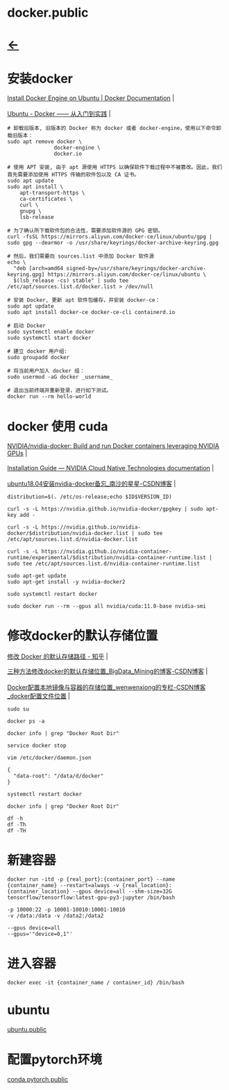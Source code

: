 
# docker.public    
# [<-](home.md)  


# 安装docker    
<a href="https://docs.docker.com/engine/install/ubuntu/" target="_blank">Install Docker Engine on Ubuntu | Docker Documentation</a>  |  <br>  
<a href="https://yeasy.gitbook.io/docker_practice/install/ubuntu" target="_blank">Ubuntu - Docker —— 从入门到实践</a>  |  <br>    

```
# 卸载旧版本, 旧版本的 Docker 称为 docker 或者 docker-engine，使用以下命令卸载旧版本：
sudo apt remove docker \
               docker-engine \
               docker.io
```
```
# 使用 APT 安装, 由于 apt 源使用 HTTPS 以确保软件下载过程中不被篡改。因此，我们首先需要添加使用 HTTPS 传输的软件包以及 CA 证书。
sudo apt update
sudo apt install \
    apt-transport-https \
    ca-certificates \
    curl \
    gnupg \
    lsb-release
```
```
# 为了确认所下载软件包的合法性，需要添加软件源的 GPG 密钥。
curl -fsSL https://mirrors.aliyun.com/docker-ce/linux/ubuntu/gpg | sudo gpg --dearmor -o /usr/share/keyrings/docker-archive-keyring.gpg
```
```
# 然后，我们需要向 sources.list 中添加 Docker 软件源
echo \
  "deb [arch=amd64 signed-by=/usr/share/keyrings/docker-archive-keyring.gpg] https://mirrors.aliyun.com/docker-ce/linux/ubuntu \
  $(lsb_release -cs) stable" | sudo tee /etc/apt/sources.list.d/docker.list > /dev/null
```
```
# 安装 Docker, 更新 apt 软件包缓存，并安装 docker-ce：
sudo apt update
sudo apt install docker-ce docker-ce-cli containerd.io
```
```
# 启动 Docker
sudo systemctl enable docker
sudo systemctl start docker
```

```
# 建立 docker 用户组:
sudo groupadd docker

# 将当前用户加入 docker 组：
sudo usermod -aG docker _username_
```
```
# 退出当前终端并重新登录，进行如下测试。
docker run --rm hello-world
```

# docker 使用 cuda
<a href="https://github.com/NVIDIA/nvidia-docker" target="_blank">NVIDIA/nvidia-docker: Build and run Docker containers leveraging NVIDIA GPUs</a>  |  <br>  
<a href="https://docs.nvidia.com/datacenter/cloud-native/container-toolkit/install-guide.html#docker" target="_blank">Installation Guide — NVIDIA Cloud Native Technologies documentation</a>  |  <br>  
<a href="https://blog.csdn.net/weixin_41783910/article/details/109072936" target="_blank">ubuntu18.04安装nvidia-docker备忘_南沙的星星-CSDN博客</a>  |  <br>  

```
distribution=$(. /etc/os-release;echo $ID$VERSION_ID)

curl -s -L https://nvidia.github.io/nvidia-docker/gpgkey | sudo apt-key add -

curl -s -L https://nvidia.github.io/nvidia-docker/$distribution/nvidia-docker.list | sudo tee /etc/apt/sources.list.d/nvidia-docker.list
```

```
curl -s -L https://nvidia.github.io/nvidia-container-runtime/experimental/$distribution/nvidia-container-runtime.list | sudo tee /etc/apt/sources.list.d/nvidia-container-runtime.list
```
```
sudo apt-get update
sudo apt-get install -y nvidia-docker2
```
```
sudo systemctl restart docker
```
```
sudo docker run --rm --gpus all nvidia/cuda:11.0-base nvidia-smi
```




# 修改docker的默认存储位置

<a href="https://zhuanlan.zhihu.com/p/95533274" target="_blank">修改 Docker 的默认存储路径 - 知乎</a>  |  <br>  

<a href="https://blog.csdn.net/BigData_Mining/article/details/104921479" target="_blank">三种方法修改docker的默认存储位置_BigData_Mining的博客-CSDN博客</a>  |  <br>  
<a href="https://blog.csdn.net/wenwenxiong/article/details/78728696" target="_blank">Docker配置本地镜像与容器的存储位置_wenwenxiong的专栏-CSDN博客_docker配置文件位置</a>  |  <br>  

```
sudo su

docker ps -a

docker info | grep "Docker Root Dir"

service docker stop

vim /etc/docker/daemon.json

{
  "data-root": "/data/d/docker"
}

systemctl restart docker

docker info | grep "Docker Root Dir"

df -h
df -Th
df -TH

```




# 新建容器    
```  
docker run -itd -p {real_port}:{container_port} --name {container_name} --restart=always -v {real_location}:{container_location} --gpus device=all --shm-size=32G tensorflow/tensorflow:latest-gpu-py3-jupyter /bin/bash  

-p 10000:22 -p 10001-10010:10001-10010  
-v /data:/data -v /data2:/data2  

--gpus device=all  
--gpus='"device=0,1"'  

```  

# 进入容器    
```  
docker exec -it {container_name / container_id} /bin/bash  
```  

# ubuntu
[ubuntu.public](ubuntu.public.md#ubuntu.public)

# 配置pytorch环境
[conda.pytorch.public](conda.pytorch.public.md#conda.pytorch.public)

